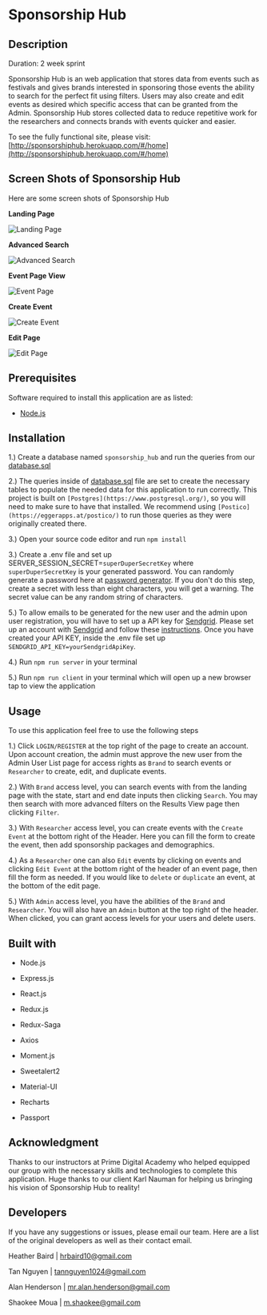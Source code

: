 # Sponsorship Hub

## Description

Duration: 2 week sprint

Sponsorship Hub is an web application that stores data from events such as festivals and gives brands interested in sponsoring those events the ability to search for the perfect fit using filters. Users may also create and edit events as desired which specific access that can be granted from the Admin. Sponsorship Hub stores collected data to reduce repetitive work for the researchers and connects brands with events quicker and easier.

To see the fully functional site, please visit: [http://sponsorshiphub.herokuapp.com/#/home](http://sponsorshiphub.herokuapp.com/#/home)

## Screen Shots of Sponsorship Hub

Here are some screen shots of Sponsorship Hub

**Landing Page**

![Landing Page](./public/images/LandingPage.png)

**Advanced Search**

![Advanced Search](./public/images/AdvSearch.png)

**Event Page View**

![Event Page](./public/images/EventView.png)

**Create Event**

![Create Event](./public/images/CreateEvent.png)

**Edit Page**

![Edit Page](./public/images/EditPage.png)

## Prerequisites

Software required to install this application are as listed:

* [Node.js](https://nodejs.org/en/)

## Installation

1.) Create a database named ```sponsorship_hub``` and run the queries from our [database.sql](https://github.com/SponsorshipHub/sponsorship-hub/blob/master/database.sql)

2.) The queries inside of [database.sql](https://github.com/SponsorshipHub/sponsorship-hub/blob/master/database.sql) file are set to create the necessary tables to populate the needed data for this application to run correctly. This project is built on ```[Postgres](https://www.postgresql.org/)```, so you will need to make sure to have that installed. We recommend using ```[Postico](https://eggerapps.at/postico/)``` to run those queries as they were originally created there.

3.) Open your source code editor and run ```npm install```

3.) Create a .env file and set up SERVER_SESSION_SECRET=```superDuperSecretKey``` where ```superDuperSecretKey``` is your generated password. You can randomly generate a password here at [password generator](https://passwordsgenerator.net/).  If you don't do this step, create a secret with less than eight characters, you will get a warning. The secret value can be any random string of characters.

5.) To allow emails to be generated for the new user and the admin upon user registration, you will have to set up a API key for [Sendgrid](https://sendgrid.com/). Please set up an account with [Sendgrid](https://sendgrid.com/) and follow these [instructions](https://sendgrid.com/docs/ui/account-and-settings/api-keys/). Once you have created your API KEY, inside the .env file set up ```SENDGRID_API_KEY=yourSendgridApiKey```.

4.) Run ```npm run server``` in your terminal

5.) Run ```npm run client``` in your terminal which will open up a new browser tap to view the application

## Usage

To use this application feel free to use the following steps

1.) Click ```LOGIN/REGISTER``` at the top right of the page to create an account. Upon account creation, the admin must approve the new user from the Admin User List page for access rights as ```Brand``` to search events or ```Researcher``` to create, edit, and duplicate events.

2.) With ```Brand``` access level, you can search events with from the landing page with the state, start and end date inputs then clicking ```Search```. You may then search with more advanced filters on the Results View page then clicking ```Filter```.

3.) With ```Researcher``` access level, you can create events with the ```Create Event``` at the bottom right of the Header. Here you can fill the form to create the event, then add sponsorship packages and demographics.

4.) As a ```Researcher``` one can also ```Edit``` events by clicking on events and clicking ```Edit Event``` at the bottom right of the header of an event page, then fill the form as needed. If you would like to ```delete``` or ```duplicate``` an event, at the bottom of the edit page.

5.) With ```Admin``` access level, you have the abilities of the ```Brand``` and ```Researcher```. You will also have an ```Admin``` button at the top right of the header. When clicked, you can grant access levels for your users and delete users.


## Built with

* Node.js

* Express.js

* React.js

* Redux.js

* Redux-Saga

* Axios

* Moment.js

* Sweetalert2

* Material-UI

* Recharts

* Passport


## Acknowledgment

Thanks to our instructors at Prime Digital Academy who helped equipped our group with the necessary skills and technologies to complete this application. Huge thanks to our client Karl Nauman for helping us bringing his vision of Sponsorship Hub to reality!

## Developers

If you have any suggestions or issues, please email our team. Here are a list of the original developers as well as their contact email.

Heather Baird | hrbaird10@gmail.com

Tan Nguyen | tannguyen1024@gmail.com

Alan Henderson | mr.alan.henderson@gmail.com

Shaokee Moua | m.shaokee@gmail.com